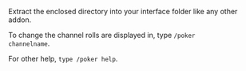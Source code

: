 Extract the enclosed directory into your interface folder like any other addon.

To change the channel rolls are displayed in, type <code>/poker channelname</code>. 

For other help, <code>type /poker help</code>.
